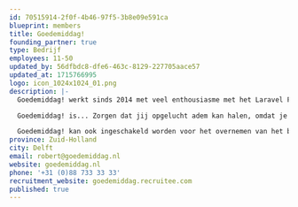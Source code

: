 ```yaml
---
id: 70515914-2f0f-4b46-97f5-3b8e09e591ca
blueprint: members
title: Goedemiddag!
founding_partner: true
type: Bedrijf
employees: 11-50
updated_by: 56dfbdc8-dfe6-463c-8129-227705aace57
updated_at: 1715766995
logo: icon_1024x1024_01.png
description: |-
  Goedemiddag! werkt sinds 2014 met veel enthousiasme met het Laravel Framework. We bouwen online oplossingen voor een breed scala aan opdrachtgevers. Van bank tot DJ, van bejaardentehuis tot liefhebber van klassieke auto's en van gamification platform tot vastgoedbeheerder.

  Goedemiddag! is... Zorgen dat jij opgelucht adem kan halen, omdat je niet bezig hoeft te zijn met het zoeken naar de online oplossing die past bij jouw idee. Wij bouwen niet je standaard software, maar maken wel tech die voor jou werkt en waar wij trots op zijn. Software is voor ons net zo goed een middel om jouw probleem op te lossen of je vraag te beantwoorden en nooit het uiteindelijke doel. Ons team maakt samen met jou een online oplossing zodat jij hier verder geen kopzorgen over hebt. Bij Goedemiddag! maken we dingen niet ingewikkelder dan ze zijn. Jij hebt een idee, wij maken de online oplossing zonder dat het onbegrijpelijk wordt. Ooit gehoord van de mensgerichte techneut? Bij Goedemiddag! werk je direct met ze samen. Bij ons draait het om meer dan alleen de techniek.

  Goedemiddag! kan ook ingeschakeld worden voor het overnemen van het beheer / doorontwikkeling van bestaande Laravel applicaties. Ook hier hebben wij ruimschoots ervaring mee!
province: Zuid-Holland
city: Delft
email: robert@goedemiddag.nl
website: goedemiddag.nl
phone: '+31 (0)88 733 33 33'
recruitment_website: goedemiddag.recruitee.com
published: true
---
```

